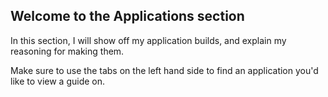 ## Welcome to the Applications section

In this section, I will show off my application builds, and explain my reasoning for making them. 

Make sure to use the tabs on the left hand side to find an application you'd like to view a guide on.